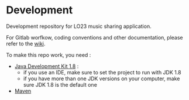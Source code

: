 # Development

Development repository for LO23 music sharing application.

For Gitlab worfkow, coding conventions and other documentation, please refer to the [wiki](https://gitlab.utc.fr/lo23-a19-mardi/development/wikis/home).

To make this repo work, you need :
- [Java Development Kit 1.8](https://www.oracle.com/technetwork/java/javase/downloads/jdk8-downloads-2133151.html) : 
    - if you use an IDE, make sure to set the project to run with JDK 1.8
    - if you have more than one JDK versions on your computer, make sure JDK 1.8 is the default one
- [Maven](http://maven.apache.org/download.cgi)

